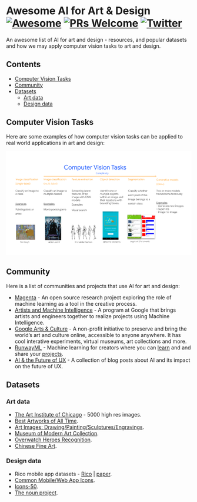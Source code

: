 # Awesome AI for Art & Design [![Awesome](https://awesome.re/badge.svg)](https://awesome.re) [![PRs Welcome](https://img.shields.io/badge/PRs-welcome-brightgreen.svg?style=flat-square)](http://makeapullrequest.com) [![Twitter](https://img.shields.io/badge/Twitter-%40margaretmz-blue)](https://twitter.com/margaretmz)

An awesome list of AI for art and design - resources, and popular datasets and how we may apply computer vision tasks to art and design.

## Contents
* [Computer Vision Tasks](#computer-vision-tasks)
* [Community](#community)
* [Datasets](#datasets)
  * [Art data](#art-data)
  * [Design data](#design-data)

## Computer Vision Tasks
Here are some examples of how computer vision tasks can be applied to real world applications in art and design:

<p align="center"><img src="images/cv-tasks.png" /></p>

## Community
Here is a  list of communities and projects that use AI for art and design:

* [Magenta](https://magenta.tensorflow.org/) - An open source research project exploring the role of machine learning as a tool in the creative process.
* [Artists and Machine Intelligence](https://ami.withgoogle.com/) - A program at Google that brings artists and engineers together to realize projects using Machine Intelligence.
* [Google Arts & Culture](https://artsandculture.google.com/) - A non-profit initiative to preserve and bring the world’s art and culture online, accessible to anyone anywhere. It has cool interative experiments, virtual museums, art collections and more.
* [RunwayML](https://runwayml.com/) - Machine learning for creators where you can [learn](https://learn.runwayml.com/#/) and and share your [projects](https://runwayml.com/madewith/).
* [AI & the Future of UX](https://uxdesign.cc/ai/home) - A collection of blog posts about AI and its impact on the future of UX.

## Datasets
### Art data
* [The Art Institute of Chicago](https://kottke.org/18/11/the-art-institute-of-chicago-has-put-50000-high-res-images-from-their-collection-online) - 5000 high res images.
* [Best Artworks of All Time](https://www.kaggle.com/ikarus777/best-artworks-of-all-time).
* [Art Images: Drawing/Painting/Sculptures/Engravings](https://www.kaggle.com/thedownhill/art-images-drawings-painting-sculpture-engraving).
* [Museum of Modern Art Collection](https://www.kaggle.com/momanyc/museum-collection).
* [Overwatch Heroes Recognition](https://www.kaggle.com/renanmav/overwatch-heroes-recognition).
* [Chinese Fine Art](https://www.kaggle.com/rickyjli/chinese-fine-art/).


### Design data
* Rico mobile app datasets - [Rico](https://interactionmining.org/rico) | [paper](http://ranjithakumar.net/resources/rico.pdf).
* [Common Mobile/Web App Icons](https://www.kaggle.com/testdotai/common-mobile-web-app-icons).
* [Icons-50](https://www.kaggle.com/danhendrycks/icons50).
* [The noun project](https://thenounproject.com/).
